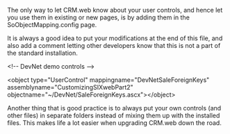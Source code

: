 <properties date="2016-06-24"
SortOrder="12"
/>

The only way to let CRM.web know about your user controls, and hence let you use them in existing or new pages, is by adding them in the SoObjectMapping.config page.

It is always a good idea to put your modifications at the end of this file, and also add a comment letting other developers know that this is not a part of the standard installation.

&lt;!-- DevNet demo controls --&gt;

&lt;object type="UserControl" mappingname="DevNetSaleForeignKeys" assemblyname="CustomizingSIXwebPart2" objectname="~/DevNet/SaleForeignKeys.ascx"&gt;&lt;/object&gt;

Another thing that is good practice is to always put your own controls (and other files) in separate folders instead of mixing them up with the installed files. This makes life a lot easier when upgrading CRM.web down the road.
